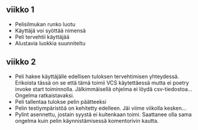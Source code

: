 ## viikko 1
- Pelisilmukan runko luotu
- Käyttäjä voi syöttää nimensä
- Peli tervehtii käyttäjää
- Alustavia luokkia suunniteltu

## viikko 2
- Peli hakee käyttäjälle edellisen tuloksen tervehtimisen yhteydessä. Erikoista tässä on se että tämä toimii VCS
käytettäessä mutta ei poetry invoke start toiminnolla. Jälkimmäisellä ohjelma ei löydä csv-tiedostoa... 
Ongelma ratkaistavaksi.
- Peli tallentaa tulokse pelin päätteeksi
- Pelin testiympäristöä on kehitetty edelleen. Jäi viime viikolla kesken...
- Pylint asennettu, jostain syystä ei kuitenkaan toimi. Saattanee olla sama ongelma kuin pelin käynnistämisessä 
komentorivin kautta.
